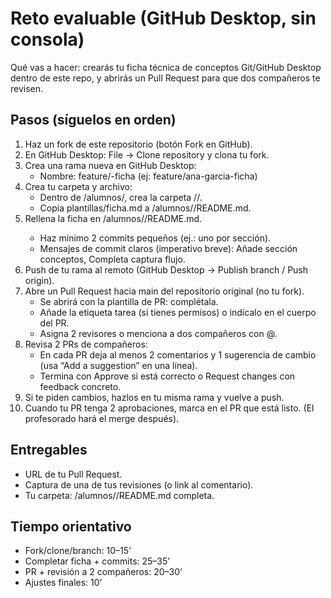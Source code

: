 # Reto evaluable (GitHub Desktop, sin consola)

Qué vas a hacer: crearás tu ficha técnica de conceptos Git/GitHub Desktop dentro de este repo, y abrirás un Pull Request para que dos compañeros te revisen.

## Pasos (síguelos en orden)

1.	Haz un fork de este repositorio (botón Fork en GitHub).
2.	En GitHub Desktop: File → Clone repository y clona tu fork.
3.	Crea una rama nueva en GitHub Desktop:
    *	Nombre: feature/<tu-usuario>-ficha (ej: feature/ana-garcia-ficha)
4.	Crea tu carpeta y archivo:
	*	Dentro de /alumnos/, crea la carpeta /<tu-usuario>/.
	*	Copia plantillas/ficha.md a /alumnos/<tu-usuario>/README.md.
5.	Rellena la ficha en /alumnos/<tu-usuario>/README.md.
	*	Haz mínimo 2 commits pequeños (ej.: uno por sección).
	*	Mensajes de commit claros (imperativo breve): Añade sección conceptos, Completa captura flujo.
6.	Push de tu rama al remoto (GitHub Desktop → Publish branch / Push origin).
7.	Abre un Pull Request hacia main del repositorio original (no tu fork).
	*	Se abrirá con la plantilla de PR: complétala.
	*	Añade la etiqueta tarea (si tienes permisos) o indícalo en el cuerpo del PR.
	*	Asigna 2 revisores o menciona a dos compañeros con @.
8.	Revisa 2 PRs de compañeros:
	*	En cada PR deja al menos 2 comentarios y 1 sugerencia de cambio (usa “Add a suggestion” en una línea).
	*	Termina con Approve si está correcto o Request changes con feedback concreto.
9.	Si te piden cambios, hazlos en tu misma rama y vuelve a push.
10.	Cuando tu PR tenga 2 aprobaciones, marca en el PR que está listo. (El profesorado hará el merge después).

## Entregables
*	URL de tu Pull Request.
*	Captura de una de tus revisiones (o link al comentario).
*	Tu carpeta: /alumnos/<tu-usuario>/README.md completa.

## Tiempo orientativo
*	Fork/clone/branch: 10–15’
*	Completar ficha + commits: 25–35’
*	PR + revisión a 2 compañeros: 20–30’
*	Ajustes finales: 10’